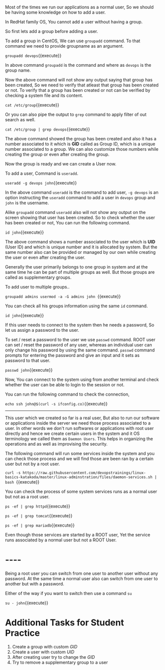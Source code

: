 


Most of the times we run our applications as a normal user, So we should be having some knowledge on how to add a user.

In RedHat family OS, You cannot add a user without having a group.

So first lets add a group before adding a user.

To add a group in CentOS, We can use `groupadd` command. To that command we need to provide groupname as an argument.

`groupadd devops`{{execute}}

In above command `groupadd` is the command and where as `devops` is the group name.

Now the above command will not show any output saying that group has been created, So we need to verify that atleast that group has been created or not. To verify that a group has been created or not can be verified by checking a system file and its content.

`cat /etc/group`{{execute}} 

Or you can also pipe the output to `grep` command to apply filter of out search as well.

`cat /etc/group | grep devops`{{execute}}

The above command showed the group has been created and also it has a number associated to it which is **GID** called as Group ID, which is a unique number associated to a group. We can also customize those numbers while creating the group or even after creating the group.


Now the group is ready and we can create a User now.

To add a user, Command is `useradd`.

`useradd -g devops john`{{execute}}

In the above command `useradd` is the command to add user, `-g devops` is an option instructing the `useradd` command to add a user in `devops` group and `john` is the username.


Alike `groupadd` command `useradd` also will not show any output on the screen showing that user has been created. So to check whether the user has been created or not, You can run the following command.

`id john`{{execute}}

The above command shows a number associated to the user which is **UID** (User ID) and which is unique number and it is allocated by system. But the same number also can be provided or managed by our own while creating the user or even after creating the user.


Generally the user primarily belongs to one group in system and at the same time he can be part of multiple groups as well. But those groups are called as supplementary groups.

To add user to multiple groups..

`
groupadd admins
usermod -a -G admins john 
`{{execute}}

You can check all his groups information using the same `id` command.

`id john`{{execute}}

If this user needs to connect to the system then he needs a password, So let us assign a password to the user.

To set / reset a password to the user we use `passwd` command. ROOT user can set / reset the password of any user, whereas an individual user can only change his password by using the same command. `passwd` command prompts for entering the password and give an input and it sets as password to that user.

`passwd john`{{execute}}

Now, You can connect to the system using from another terminal and check whether the user can be able to login to the session or not.

You can run the following command to check the connection,

`echo ssh john@$(curl -s ifconfig.co)`{{execute}}


----

This user which we created so far is a real user, But also to run our software or applications inside the server we need those process associated to a user. In other words we don't run softwares or applications with root user directly and hence we create certain users in the system and it OS terminology we called them as `Daemon Users`. This helps in organizing the operations and as well as improvising the security.

The following command will run some services inside the system and you can check those process and we will find those are been ran by a certain user but not by a root user.

`curl -s https://raw.githubusercontent.com/devopstrainings/linux-basics-katakoda/master/linux-adminstration/files/daemon-services.sh | bash `{{execute}}

You can check the process of some system services runs as a normal user but not as a root user.

`ps -ef | grep httpd`{{execute}}

`ps -ef | grep tomcat`{{execute}}

`ps -ef | grep mariadb`{{execute}}

Even though those services are started by a ROOT user, Yet the service runs associated by a normal user but not a ROOT User.

# ----

Being a root user you can switch from one user to another user without any password. At the same time a normal user also can switch from one user to another but with a password. 

Either of the way if you want to switch then use a command `su`

`su - john`{{execute}}


# Additional Tasks for Student Practice

  1. Create a group with custom *GID*
  2. Create a user with custom *UID*
  3. After creating user try to change the *GID*
  4. Try to remove a supplementary group to a user